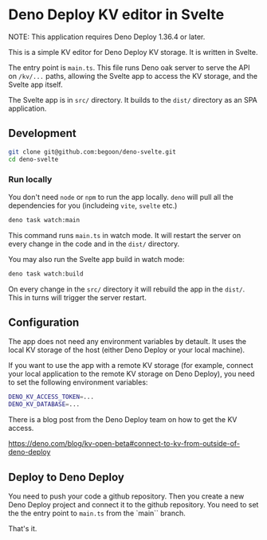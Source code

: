 # Deno Deploy KV editor in Svelte

NOTE: This application requires Deno Deploy 1.36.4 or later.

This is a simple KV editor for Deno Deploy KV storage. It is written in Svelte.

The entry point is `main.ts`. This file runs Deno oak server to serve the API
on `/kv/...` paths, allowing the Svelte app to access the KV storage, and
the Svelte app itself.

The Svelte app is in `src/` directory. It builds to the `dist/` directory
as an SPA application.

## Development

```sh
git clone git@github.com:begoon/deno-svelte.git
cd deno-svelte
```

### Run locally

You don't need `node` or `npm` to run the app locally. `deno` will pull all
the dependencies for you (includeing `vite`, `svelte` etc.)

```sh
deno task watch:main
```

This command runs `main.ts` in watch mode. It will restart the server on
every change in the code and in the `dist/` directory.

You may also run the Svelte app build in watch mode:

```sh
deno task watch:build
```

On every change in the `src/` directory it will rebuild the app in the `dist/`.
This in turns will trigger the server restart.

## Configuration

The app does not need any environment variables by detault. It uses the local
KV storage of the host (either Deno Deploy or your local machine).

If you want to use the app with a remote KV storage (for example, connect
your local application to the remote KV storage on Deno Deploy), you need
to set the following environment variables:

```sh
DENO_KV_ACCESS_TOKEN=...
DENO_KV_DATABASE=...
```

There is a blog post from the Deno Deploy team on how to get the KV access.

<https://deno.com/blog/kv-open-beta#connect-to-kv-from-outside-of-deno-deploy>

## Deploy to Deno Deploy

You need to push your code a github repository. Then you create a new Deno
Deploy project and connect it to the github repository. You need to set the
the entry point to `main.ts` from the `main`` branch.

That's it.
